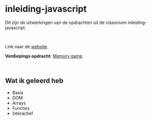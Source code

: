 # inleiding-javascript

Dit zijn de uitwerkingen van de opdrachten uit de classroom inleiding-javascript.

<br>

Link naar de [website](https://relaxed-khorana-0fb46d.netlify.app/).

**Verdiepings opdracht**: [Memory game](https://relaxed-khorana-0fb46d.netlify.app/h06/index.html).

<br>

## Wat ik geleerd heb
- Basis
- DOM
- Arrays
- Functies
- Interactief
